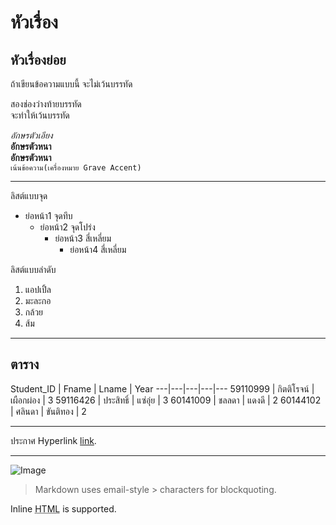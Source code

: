 # หัวเรื่อง
## หัวเรื่องย่อย

ถ้าเขียนข้อความแบบนี้
จะไม่เว้นบรรทัด

สองช่องว่างท้ายบรรทัด  
จะทำให้เว้นบรรทัด

_อักษรตัวเอียง_  
__อักษรตัวหนา__  
**อักษรตัวหนา**  
`เน้นข้อความ(เครื่องหมาย Grave Accent)`

---

ลิสต์แบบจุด

 - ย่อหน้า1 จุดทึบ
    - ย่อหน้า2 จุดโปร่ง
        - ย่อหน้า3 สี่เหลี่ยม
            - ย่อหน้า4 สี่เหลี่ยม 

ลิสต์แบบลำดับ

  1. แอปเปิ้ล
  2. มะละกอ
  3. กล้วย
  4. ส้ม

---
## **ตาราง**

Student_ID | Fname | Lname | Year
---|---|---|---|---
59110999 | กิตติโรจน์ | เผือกผ่อง | 3
59116426 | ประสิทธิ์ | แซ่อุ่ย  | 3
60141009 | ชลลดา | แดงดี | 2
60144102 | ศลินดา | ขันติทอง | 2





---

ประกาศ Hyperlink [link](https://www.google.com).

---
![Image](https://freeiconshop.com/wp-content/uploads/edd/bulb-curvy-flat.png "icon")

> Markdown uses email-style > characters for blockquoting.

Inline <abbr title="Hypertext Markup Language">HTML</abbr> is supported.
